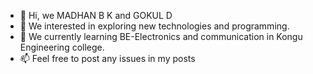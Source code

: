 - 👋 Hi, we  MADHAN B K and GOKUL D
- 👀 We interested in  exploring new technologies and programming.
- 🌱 We currently learning BE-Electronics and communication in Kongu Engineering college.
- 📫 Feel free to post any issues in my posts

